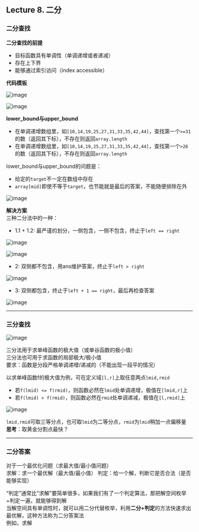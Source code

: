 ## Lecture 8. 二分

### 二分查找

**二分查找的前提**  
- 目标函数具有单调性（单调递增或者递减）
- 存在上下界
- 能够通过索引访问（index accessible）

**代码模板**  

![image](https://user-images.githubusercontent.com/86143164/126110816-b461ded3-64fb-403f-81b3-de26b24c3700.png)

![image](https://user-images.githubusercontent.com/86143164/126110924-cd23dc60-2cbd-49bc-905f-4033779e869e.png)

**lower_bound与upper_bound**  
- 在单调递增数组里，如`[10,14,19,25,27,31,33,35,42,44]`，查找第一个`>=31`的数（返回其下标），不存在则返回`array.length`  
- 在单调递增数组里，如`[10,14,19,25,27,31,33,35,42,44]`，查找第一个`>26`的数（返回其下标），不存在则返回`array.length`

lower_bound与upper_bound的问题是：
- 给定的`target`不一定在数组中存在
- `array[mid]`即使不等于`target`，也节能就是最后的答案，不能随便排除在外

![image](https://user-images.githubusercontent.com/86143164/126111729-8d0bb0d6-9737-4e79-91d1-54f00c9d90d4.png)

**解决方案**  
三种二分法中的一种：
- 1.1 + 1.2: 最严谨的划分，一侧包含，一侧不包含，终止于`left == right`

![image](https://user-images.githubusercontent.com/86143164/126111971-51da33d4-06b0-4844-b8de-b7ee625d4f4a.png)

![image](https://user-images.githubusercontent.com/86143164/126112040-3686b6b5-5585-4958-983b-be50bfb632c4.png)

- 2: 双侧都不包含，用ans维护答案，终止于`left > right`

![image](https://user-images.githubusercontent.com/86143164/126112087-839b0b6c-6ce1-40ab-b4a9-68b22ae87dde.png)

- 3: 双侧都包含，终止于`left + 1 == right`，最后再检查答案

![image](https://user-images.githubusercontent.com/86143164/126112122-095e88e6-603e-494d-bba8-56a20dbf2737.png)

-------
### 三分查找

![image](https://user-images.githubusercontent.com/86143164/126112179-a3f3ce37-4182-47db-94cf-7f51d6fedceb.png)

三分法用于求单峰函数的极大值（或单谷函数的极小值）  
三分法也可用于求函数的局部极大/极小值  
要求：函数是分段严格单调递增/递减的（不能出现一段平的情况）  

以求单峰函数f的极大值为例，可在定义域`[l,r]`上取任意两点`lmid,rmid`
- 若`f(lmid) <= f(rmid)`，则函数必然在`lmid`处单调递增，极值在`[lmid,r]`上
- 若`f(lmid) > f(rmid)`，则函数必然在`rmid`处单调递减，极值在`[l,rmid]`上

![image](https://user-images.githubusercontent.com/86143164/126115308-fe7785de-623a-4dfd-9a6b-6eb73df1467f.png)

`lmid,rmid`可取三等分点，也可取`lmid`为二等分点，`rmid`为`lmid`稍加一点偏移量
**思考**：取黄金分割点最快？

-------
### 二分答案
对于一个最优化问题（求最大值/最小值问题）  
求解：求一个最优解（最大值/最小值）
判定：给一个解，判断它是否合法（是否能够实现）

“判定”通常比“求解”要简单很多，如果我们有了一个判定算法，那把解空间枚举+判定一遍，就能够得到解  
当解空间具有单调性时，就可以用二分代替枚举，利用**二分+判定**的方法快速求出最优解，这种方法称为二分答案法  
例如，求解




